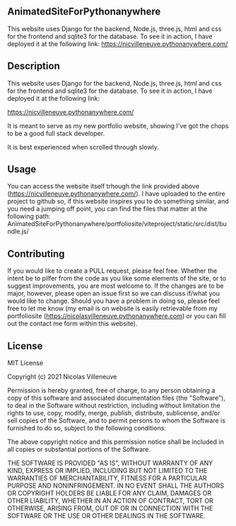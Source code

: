 ## AnimatedSiteForPythonanywhere
This website uses Django for the backend, Node.js, three.js, html and css for the frontend and sqlite3 for the database. To see it in action, I have deployed it at the following link:
https://nicvilleneuve.pythonanywhere.com/


## Description 
This website uses Django for the backend, Node.js, three.js, html and css for the frontend and sqlite3 for the database. To see it in action, I have deployed it at the following link:

https://nicvilleneuve.pythonanywhere.com/

It is meant to serve as my new portfolio website, showing I've got the chops to be a good full stack developer.

It is best experienced when scrolled through slowly.

## Usage 
You can access the website itself trhough the link provided above (https://nicvilleneuve.pythonanywhere.com/). 
I have uploaded to the entire project to github so, if this website inspires you to do something similar, and you need a jumping off point, you can find the files that matter at the following path: AnimatedSiteForPythonanywhere/portfoliosite/viteproject/static/src/dist/bundle.js/

## Contributing
If you would like to create a PULL request, please feel free. Whether the intent be to pilfer from the code as you like some elements of the site, or to suggest improvements, you are most welcome to. If the changes are to be major, however, please open an issue first so we can discuss if/what you would like to change. 
Should you have a problem in doing so, please feel free to let me know (my email is on website is easily retrievable from my portfoliosite (https://nicolasvilleneuve.pythonanywhere.com) or you can fill out the contact me form within this website). 


## License
MIT License

Copyright (c) 2021 Nicolas Villeneuve

Permission is hereby granted, free of charge, to any person obtaining a copy
of this software and associated documentation files (the "Software"), to deal
in the Software without restriction, including without limitation the rights
to use, copy, modify, merge, publish, distribute, sublicense, and/or sell
copies of the Software, and to permit persons to whom the Software is
furnished to do so, subject to the following conditions:

The above copyright notice and this permission notice shall be included in all
copies or substantial portions of the Software.

THE SOFTWARE IS PROVIDED "AS IS", WITHOUT WARRANTY OF ANY KIND, EXPRESS OR
IMPLIED, INCLUDING BUT NOT LIMITED TO THE WARRANTIES OF MERCHANTABILITY,
FITNESS FOR A PARTICULAR PURPOSE AND NONINFRINGEMENT. IN NO EVENT SHALL THE
AUTHORS OR COPYRIGHT HOLDERS BE LIABLE FOR ANY CLAIM, DAMAGES OR OTHER
LIABILITY, WHETHER IN AN ACTION OF CONTRACT, TORT OR OTHERWISE, ARISING FROM,
OUT OF OR IN CONNECTION WITH THE SOFTWARE OR THE USE OR OTHER DEALINGS IN THE
SOFTWARE.

